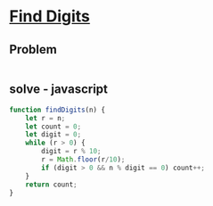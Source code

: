 # [Find Digits](https://www.hackerrank.com/challenges/find-digits/problem)
## Problem
```

```

## solve - javascript
```javascript
function findDigits(n) {
    let r = n;
    let count = 0;
    let digit = 0;
    while (r > 0) {
        digit = r % 10;
        r = Math.floor(r/10);
        if (digit > 0 && n % digit == 0) count++;
    }
    return count;
}
```
